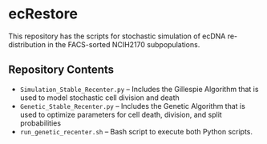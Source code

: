 # ecRestore
This repository has the scripts for stochastic simulation of ecDNA re-distribution in the FACS-sorted NCIH2170 subpopulations.

## Repository Contents

- `Simulation_Stable_Recenter.py` – Includes the Gillespie Algorithm that is used to model stochastic cell division and death
- `Genetic_Stable_Recenter.py` – Includes the Genetic Algorithm that is used to optimize parameters for cell death, division, and split probabilities
- `run_genetic_recenter.sh` – Bash script to execute both Python scripts.

